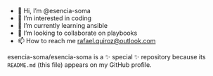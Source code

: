 - 👋 Hi, I’m @esencia-soma
- 👀 I’m interested in coding
- 🌱 I’m currently learning ansible
- 💞️ I’m looking to collaborate on playbooks
- 📫 How to reach me <rafael.quiroz@outlook.com>

esencia-soma/esencia-soma is a ✨ special ✨ repository because its `README.md` (this file) appears on my GitHub profile.
